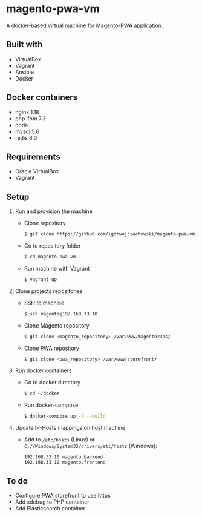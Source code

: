 # magento-pwa-vm

A docker-based virtual machine for Magento-PWA application.

## Built with

* VirtualBox
* Vagrant
* Ansible
* Docker

## Docker containers

* nginx 1.18
* php-fpm 7.3
* node
* mysql 5.6
* redis 6.0

## Requirements

* Oracle VirtualBox
* Vagrant

## Setup

1. Run and provision the machine

    * Clone repository
        ```bash
        $ git clone https://github.com/igorwojciechowski/magento-pwa-vm.git
        ``` 
    * Go to repository folder
        ```bash
        $ cd magento-pwa-vm
        ```
    * Run machine with Vagrant
        ```bash
        $ vagrant up
        ```
2. Clone projects repositories
    * SSH to machine
        ```bash
        $ ssh magento@192.168.33.10
        ```
    * Clone Magento repository
        ```bash
        $ git clone <magento_repository> /var/www/magento23os/
        ```
    * Clone PWA repository
        ```bash
        $ git clone <pwa_repository> /var/www/storefront/
        ```
3. Run docker containers
    * Go to docker directory
        ```bash
        $ cd ~/docker
        ```
    * Run docker-compose
        ```bash
        $ docker-compose up -d --build
        ```
4. Update IP-Hosts mappings on host machine
    * Add to `/etc/hosts` (Linux) or `C://Windows/System32/drivers/etc/hosts` (Windows):
        ```text
        192.168.33.10 magento.backend
        192.168.33.10 magento.frontend
        ```

## To do

* Configure PWA storefront to use https
* Add xdebug to PHP container
* Add Elasticsearch container
